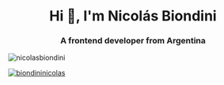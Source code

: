 <h1 align="center">Hi 👋, I'm Nicolás Biondini</h1>
<h3 align="center">A frontend developer from Argentina</h3>

<p align="left"> <img src="https://komarev.com/ghpvc/?username=nicolasbiondini&label=Profile%20views&color=0e75b6&style=flat" alt="nicolasbiondini" /> </p>

<p align="left"> <a href="https://twitter.com/biondininicolas" target="blank"><img src="https://img.shields.io/twitter/follow/biondininicolas?logo=twitter&style=for-the-badge" alt="biondininicolas" /></a> </p>

